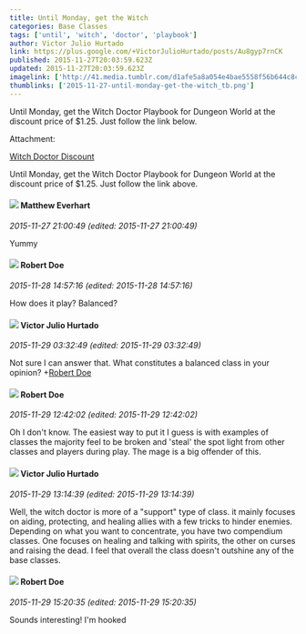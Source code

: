 ```yaml
---
title: Until Monday, get the Witch
categories: Base Classes
tags: ['until', 'witch', 'doctor', 'playbook']
author: Victor Julio Hurtado
link: https://plus.google.com/+VictorJulioHurtado/posts/Au8gyp7rnCK
published: 2015-11-27T20:03:59.623Z
updated: 2015-11-27T20:03:59.623Z
imagelink: ['http://41.media.tumblr.com/d1afe5a8a054e4bae5558f56b644c8c4/tumblr_inline_nyhoteqzE81qa6m8u_500.jpg']
thumblinks: ['2015-11-27-until-monday-get-the-witch_tb.png']
---
```


Until Monday, get the Witch Doctor Playbook for Dungeon World at the discount price of $1.25. Just follow the link below.


Attachment:

<a href='http://mydnd.tumblr.com/post/134062528474/witch-doctor-discount'>Witch Doctor Discount</a>


Until Monday, get the Witch Doctor Playbook for Dungeon World at the discount price of $1.25. Just follow the link above.
<div id='comment z13agntiqkuctp5tv23iup5o3qmohthdl'>
  <h4><img src='{{site.baseurl}}//images/avatars/115610991532630554135_photo.jpg'> Matthew Everhart</h4>
      <p><cite>2015-11-27 21:00:49 (edited: 2015-11-27 21:00:49)</cite></p>
        <p>Yummy</p>
</div>
        

<div id='comment z13agntiqkuctp5tv23iup5o3qmohthdl'>
  <h4><img src='{{site.baseurl}}//images/avatars/105487846931822189120_photo.jpg'> Robert Doe</h4>
      <p><cite>2015-11-28 14:57:16 (edited: 2015-11-28 14:57:16)</cite></p>
        <p>How does it play? Balanced?</p>
</div>
        

<div id='comment z13agntiqkuctp5tv23iup5o3qmohthdl'>
  <h4><img src='{{site.baseurl}}//images/avatars/104881770392672110983_photo.jpg'> Victor Julio Hurtado</h4>
      <p><cite>2015-11-29 03:32:49 (edited: 2015-11-29 03:32:49)</cite></p>
        <p>Not sure I can answer that. What constitutes a balanced class in your opinion? <span class="proflinkWrapper"><span class="proflinkPrefix">+</span><a class="proflink" href="https://plus.google.com/105487846931822189120" oid="105487846931822189120">Robert Doe</a></span> </p>
</div>
        

<div id='comment z13agntiqkuctp5tv23iup5o3qmohthdl'>
  <h4><img src='{{site.baseurl}}//images/avatars/105487846931822189120_photo.jpg'> Robert Doe</h4>
      <p><cite>2015-11-29 12:42:02 (edited: 2015-11-29 12:42:02)</cite></p>
        <p>Oh I don&#39;t know. The easiest way to put it I guess is with examples of classes the majority feel to be broken and &#39;steal&#39; the spot light from other classes and players during play. The mage is a big offender of this.</p>
</div>
        

<div id='comment z13agntiqkuctp5tv23iup5o3qmohthdl'>
  <h4><img src='{{site.baseurl}}//images/avatars/104881770392672110983_photo.jpg'> Victor Julio Hurtado</h4>
      <p><cite>2015-11-29 13:14:39 (edited: 2015-11-29 13:14:39)</cite></p>
        <p>Well, the witch doctor is more of a &quot;support&quot; type of class. it mainly focuses on aiding, protecting, and healing allies with a few tricks to hinder enemies. Depending on what you want to concentrate, you have two compendium classes. One focuses on healing and talking with spirits, the other on curses and raising the dead. I feel that overall the class doesn&#39;t outshine any of the base classes.</p>
</div>
        

<div id='comment z13agntiqkuctp5tv23iup5o3qmohthdl'>
  <h4><img src='{{site.baseurl}}//images/avatars/105487846931822189120_photo.jpg'> Robert Doe</h4>
      <p><cite>2015-11-29 15:20:35 (edited: 2015-11-29 15:20:35)</cite></p>
        <p>Sounds interesting! I&#39;m hooked</p>
</div>
        